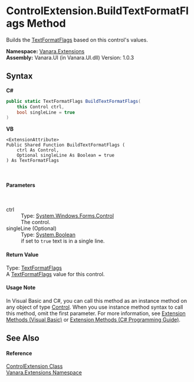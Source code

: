 # ControlExtension.BuildTextFormatFlags Method 
 

Builds the <a href="http://msdn2.microsoft.com/en-us/library/63ykz3w5" target="_blank">TextFormatFlags</a> based on this control's values.

**Namespace:**&nbsp;<a href="9abe54ff-18ce-e333-beed-30e855655381">Vanara.Extensions</a><br />**Assembly:**&nbsp;Vanara.UI (in Vanara.UI.dll) Version: 1.0.3

## Syntax

**C#**<br />
``` C#
public static TextFormatFlags BuildTextFormatFlags(
	this Control ctrl,
	bool singleLine = true
)
```

**VB**<br />
``` VB
<ExtensionAttribute>
Public Shared Function BuildTextFormatFlags ( 
	ctrl As Control,
	Optional singleLine As Boolean = true
) As TextFormatFlags
```

<br />

#### Parameters
&nbsp;<dl><dt>ctrl</dt><dd>Type: <a href="http://msdn2.microsoft.com/en-us/library/36cd312w" target="_blank">System.Windows.Forms.Control</a><br />The control.</dd><dt>singleLine (Optional)</dt><dd>Type: <a href="http://msdn2.microsoft.com/en-us/library/a28wyd50" target="_blank">System.Boolean</a><br />if set to `true` text is in a single line.</dd></dl>

#### Return Value
Type: <a href="http://msdn2.microsoft.com/en-us/library/63ykz3w5" target="_blank">TextFormatFlags</a><br />A <a href="http://msdn2.microsoft.com/en-us/library/63ykz3w5" target="_blank">TextFormatFlags</a> value for this control.

#### Usage Note
In Visual Basic and C#, you can call this method as an instance method on any object of type <a href="http://msdn2.microsoft.com/en-us/library/36cd312w" target="_blank">Control</a>. When you use instance method syntax to call this method, omit the first parameter. For more information, see <a href="http://msdn.microsoft.com/en-us/library/bb384936.aspx">Extension Methods (Visual Basic)</a> or <a href="http://msdn.microsoft.com/en-us/library/bb383977.aspx">Extension Methods (C# Programming Guide)</a>.

## See Also


#### Reference
<a href="ccd6a3d6-cafd-3c05-1f87-8ef6e3a4b593">ControlExtension Class</a><br /><a href="9abe54ff-18ce-e333-beed-30e855655381">Vanara.Extensions Namespace</a><br />